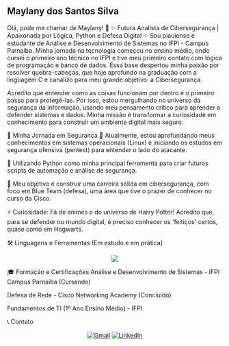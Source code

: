 ## Maylany dos Santos Silva

Olá, pode me chamar de Maylany! 👋
✨ Futura Analista de Cibersegurança | Apaixonada por Lógica, Python e Defesa Digital ✨
Sou piauiense e estudante de Análise e Desenvolvimento de Sistemas no IFPI - Campus Parnaíba. Minha jornada na tecnologia começou no ensino médio, onde cursei o primeiro ano técnico no IFPI e tive meu primeiro contato com lógica de programação e banco de dados. Essa base despertou minha paixão por resolver quebra-cabeças, que hoje aprofundo na graduação com a linguagem C e canalizo para meu grande objetivo: a Cibersegurança.

Acredito que entender como as coisas funcionam por dentro é o primeiro passo para protegê-las. Por isso, estou mergulhando no universo da segurança da informação, usando meu pensamento crítico para aprender a defender sistemas e dados. Minha missão é transformar a curiosidade em conhecimento para construir um ambiente digital mais seguro.

🚀 Minha Jornada em Segurança
🌱 Atualmente, estou aprofundando meus conhecimentos em sistemas operacionais (Linux) e iniciando os estudos em segurança ofensiva (pentest) para entender o lado do atacante.

🐍 Utilizando Python como minha principal ferramenta para criar futuros scripts de automação e análise de segurança.

🎯 Meu objetivo é construir uma carreira sólida em cibersegurança, com foco em Blue Team (defesa), uma área que tive o prazer de conhecer no curso da Cisco.

⚡ Curiosidade: Fã de animes e do universo de Harry Potter! Acredito que, para se defender no mundo digital, é preciso conhecer os 'feitiços' certos, quase como em Hogwarts.

🛠️ Linguagens e Ferramentas (Em estudo e em prática)
<p align="center">
<a href="https://skillicons.dev">
<img src="https://skillicons.dev/icons?i=python,c,linux,bash,git,vscode,html,css,js" />
</a>
</p>

🎓 Formação e Certificações
Análise e Desenvolvimento de Sistemas - IFPI Campus Parnaíba (Cursando)

Defesa de Rede - Cisco Networking Academy (Concluído)

Fundamentos de TI (1º Ano Ensino Médio) - IFPI

📞 Contato
<p align="center">
<a href="mailto:maylanysilva8@gmail.com"><img src="https://img.shields.io/badge/Gmail-D14836?style=for-the-badge&logo=gmail&logoColor=white" alt="Gmail"/></a>
<a href="https://www.linkedin.com/in/seu-perfil-aqui/"><img src="https://img.shields.io/badge/LinkedIn-0077B5?style=for-the-badge&logo=linkedin&logoColor=white" alt="LinkedIn"/></a>
</p>
